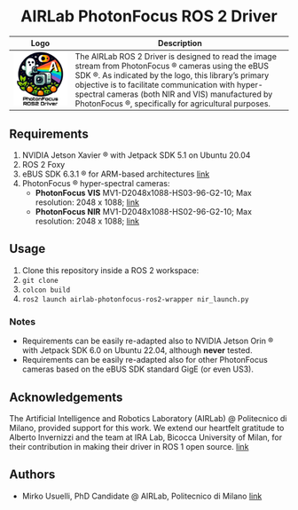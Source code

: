 <div align="center">

# AIRLab PhotonFocus ROS 2 Driver
  
| Logo                                  | Description                                                                                                                                                                                                                                                                                                                   |
|---------------------------------------|-------------------------------------------------------------------------------------------------------------------------------------------------------------------------------------------------------------------------------------------------------------------------------------------------------------------------------|
| <img src="img/logo.jpeg" width="500"> | The AIRLab ROS 2 Driver is designed to read the image stream from PhotonFocus ® cameras using the eBUS SDK ®. As indicated by the logo, this library’s primary objective is to facilitate communication with hyper-spectral cameras (both NIR and VIS) manufactured by PhotonFocus ®, specifically for agricultural purposes. |

</div>

## Requirements
1. NVIDIA Jetson Xavier ® with Jetpack SDK 5.1 on Ubuntu 20.04
2. ROS 2 Foxy
3. eBUS SDK 6.3.1 ® for ARM-based architectures [link](https://www.jai.com/uploads/documents/Software/SDK-eBUS/Ubuntu-Jetson/eBUS_SDK_JAI_Jetson_5.1_linux-aarch64-arm-6.3.1-6545.zip)
4. PhotonFocus ® hyper-spectral cameras: 
   + **PhotonFocus VIS** MV1-D2048x1088-HS03-96-G2-10; Max resolution: 2048 x 1088; [link](https://www.photonfocus.com/products/camerafinder/camera/mv1-d2048x1088-96-g2/)
   + **PhotonFocus NIR** MV1-D2048x1088-HS02-96-G2-10; Max resolution: 2048 x 1088; [link](https://www.photonfocus.com/products/camerafinder/camera/mv1-d2048x1088-96-g2/)

## Usage
1. Clone this repository inside a ROS 2 workspace:
2. `git clone `
3. `colcon build`
4. `ros2 launch airlab-photonfocus-ros2-wrapper nir_launch.py`

### Notes
- Requirements can be easily re-adapted also to NVIDIA Jetson Orin ® with Jetpack SDK 6.0 on Ubuntu 22.04, although **never** tested.
- Requirements can be easily re-adapted also for other PhotonFocus cameras based on the eBUS SDK standard GigE (or even US3).

## Acknowledgements
The Artificial Intelligence and Robotics Laboratory (AIRLab) @ Politecnico di Milano, provided support for this work. 
We extend our heartfelt gratitude to Alberto Invernizzi and the team at IRA Lab, Bicocca University of Milan, for their contribution in making their driver in ROS 1 open source. [link](https://github.com/iralabdisco/ira_photonfocus_driver)

## Authors
- Mirko Usuelli, PhD Candidate @ AIRLab, Politecnico di Milano [link](https://www.linkedin.com/in/mirko-usuelli-64992b155/)